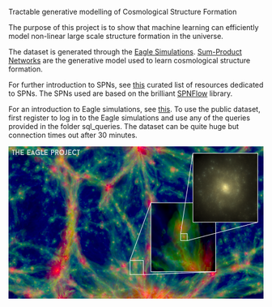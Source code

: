 Tractable generative modelling of Cosmological Structure Formation

The purpose of this project is to show that machine learning can efficiently model non-linear large scale structure formation in the universe.

The dataset is generated through the [Eagle Simulations](http://icc.dur.ac.uk/Eagle/database.php).
[Sum-Product Networks](https://arxiv.org/abs/1202.3732) are the generative model used to learn cosmological structure formation.

For further introduction to SPNs, see [this](https://github.com/arranger1044/awesome-spn) curated list of resources dedicated to SPNs. The SPNs used are based on the brilliant [SPNFlow](https://github.com/SPFlow/SPFlow) library.

For an introduction to Eagle simulations, see [this](http://icc.dur.ac.uk/Eagle/index.php). To use the public dataset, first register to log in to the Eagle simulations and use any of the queries provided in the folder sql_queries. The dataset can be quite huge but connection times out after 30 minutes. 

<p align="center">
<img src = "images/eagle_project.png" height='300'>
</p>
